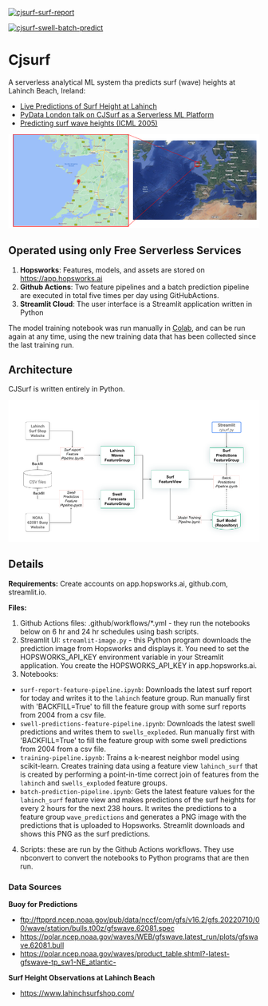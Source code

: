 [![cjsurf-surf-report](https://github.com/jimdowling/cjsurf/actions/workflows/surf-report.yml/badge.svg)](https://github.com/jimdowling/cjsurf/actions/workflows/surf-report.yml)

[![cjsurf-swell-batch-predict](https://github.com/jimdowling/cjsurf/actions/workflows/swell-predictions.yml/badge.svg)](https://github.com/jimdowling/cjsurf/actions/workflows/swell-predictions.yml)



# Cjsurf
A serverless analytical ML system tha predicts surf (wave) heights at Lahinch Beach, Ireland:

 * [Live Predictions of Surf Height at Lahinch](https://jimdowling-cjsurf-streamlit-image-un2its.streamlitapp.com/)
 * [PyData London talk on CJSurf as a Serverless ML Platform](https://www.youtube.com/watch?v=AIof4woJSkY)
 * [Predicting surf wave heights (ICML 2005)](https://icml.cc/Conferences/2005/proceedings/papers/015_Predicting_CarneyEtAl.pdf)

![Lahinch](https://github.com/jimdowling/cjsurf/blob/main/lahinch.png)

## Operated using only Free Serverless Services 

1. **Hopsworks**: Features, models, and assets are stored on https://app.hopsworks.ai
2. **Github Actions**: Two feature pipelines and a batch prediction pipeline are executed in total five times per day using GitHubActions.
3. **Streamlit Cloud**: The user interface is a Streamlit application written in Python  

The model training notebook was run manually in [Colab](https://colab.research.google.com/github/jimdowling/cjsurf/blob/main/training-pipeline.ipynb), and can be run again at any time, using the new training data that has been collected since the last training run.

## Architecture

CJSurf is written entirely in Python. 

![CJSurf Architecture](https://github.com/jimdowling/cjsurf/blob/main/cjsurf-architecture.png)

## Details

**Requirements:** Create accounts on app.hopsworks.ai, github.com, streamlit.io.

**Files:**

1. Github Actions files: .github/workflows/*.yml - they run the notebooks below on 6 hr and 24 hr schedules using bash scripts.
2. Streamlit UI: `streamlit-image.py` - this Python program downloads the prediction image from Hopsworks and displays it. You need to set the HOPSWORKS_API_KEY environment variable in your Streamlit application. You create the HOPSWORKS_API_KEY in app.hopsworks.ai.
3. Notebooks: 
 * `surf-report-feature-pipeline.ipynb`: Downloads the latest surf report for today and writes it to the `lahinch` feature group.  Run manually first with 'BACKFILL=True' to fill the feature group with some surf reports from 2004 from a csv file.
 * `swell-predictions-feature-pipeline.ipynb`: Downloads the latest swell predictions and writes them to `swells_exploded`. Run manually first with 'BACKFILL=True' to fill the feature group with some swell predictions from 2004 from a csv file.
 * `training-pipeline.ipynb`: Trains a k-nearest neighbor model using scikit-learn. Creates training data using a feature view `lahinch_surf` that is created by performing a point-in-time correct join of features from the `lahinch` and `swells_exploded` feature groups.
 * `batch-prediction-pipeline.ipynb`: Gets the latest feature values for the `lahinch_surf` feature view and makes predictions of the surf heights for every 2 hours for the next 238 hours. It writes the predictions to a feature group `wave_predictions` and generates a PNG image with the predictions that is uploaded to Hopsworks. Streamlit downloads and shows this PNG as the surf predictions.

4. Scripts: these are run by the Github Actions workflows. They use nbconvert to convert the notebooks to Python programs that are then run.



### Data Sources

**Buoy for Predictions**

* ftp://ftpprd.ncep.noaa.gov/pub/data/nccf/com/gfs/v16.2/gfs.20220710/00/wave/station/bulls.t00z/gfswave.62081.spec
* https://polar.ncep.noaa.gov/waves/WEB/gfswave.latest_run/plots/gfswave.62081.bull
* https://polar.ncep.noaa.gov/waves/product_table.shtml?-latest-gfswave-tp_sw1-NE_atlantic-

**Surf Height Observations at Lahinch Beach**

* https://www.lahinchsurfshop.com/
